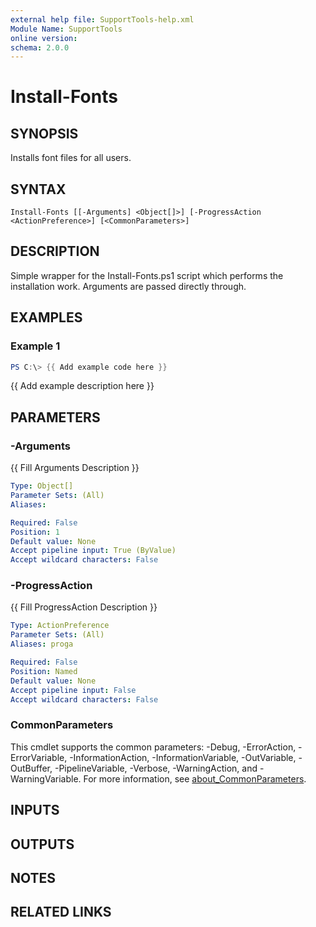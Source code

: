 ```yaml
---
external help file: SupportTools-help.xml
Module Name: SupportTools
online version:
schema: 2.0.0
---
```


# Install-Fonts

## SYNOPSIS
Installs font files for all users.

## SYNTAX

```
Install-Fonts [[-Arguments] <Object[]>] [-ProgressAction <ActionPreference>] [<CommonParameters>]
```

## DESCRIPTION
Simple wrapper for the Install-Fonts.ps1 script which performs the
installation work.
Arguments are passed directly through.

## EXAMPLES

### Example 1
```powershell
PS C:\> {{ Add example code here }}
```

{{ Add example description here }}

## PARAMETERS

### -Arguments
{{ Fill Arguments Description }}

```yaml
Type: Object[]
Parameter Sets: (All)
Aliases:

Required: False
Position: 1
Default value: None
Accept pipeline input: True (ByValue)
Accept wildcard characters: False
```

### -ProgressAction
{{ Fill ProgressAction Description }}

```yaml
Type: ActionPreference
Parameter Sets: (All)
Aliases: proga

Required: False
Position: Named
Default value: None
Accept pipeline input: False
Accept wildcard characters: False
```

### CommonParameters
This cmdlet supports the common parameters: -Debug, -ErrorAction, -ErrorVariable, -InformationAction, -InformationVariable, -OutVariable, -OutBuffer, -PipelineVariable, -Verbose, -WarningAction, and -WarningVariable. For more information, see [about_CommonParameters](http://go.microsoft.com/fwlink/?LinkID=113216).

## INPUTS

## OUTPUTS

## NOTES

## RELATED LINKS
